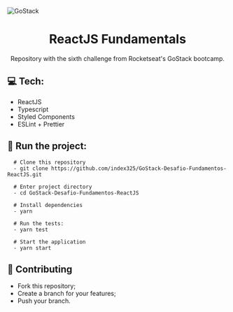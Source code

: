 <img alt="GoStack" src="https://storage.googleapis.com/golden-wind/bootcamp-gostack/header-desafios.png" />
<h1 align=center>ReactJS Fundamentals</h1>
<p align="center">Repository with the sixth challenge from Rocketseat's GoStack bootcamp.</p>

## :computer: Tech:
- ReactJS
- Typescript
- Styled Components
- ESLint + Prettier

## :running: Run the project:
```shell
  # Clone this repository
  - git clone https://github.com/index325/GoStack-Desafio-Fundamentos-ReactJS.git
  
  # Enter project directory
  - cd GoStack-Desafio-Fundamentos-ReactJS
  
  # Install dependencies
  - yarn
  
  # Run the tests:
  - yarn test
  
  # Start the application
  - yarn start
```

## :fork_and_knife: Contributing
- Fork this repository;
- Create a branch for your features;
- Push your branch.
